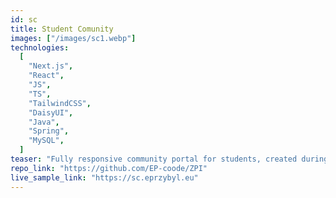 ```yaml
---
id: sc
title: Student Comunity
images: ["/images/sc1.webp"]
technologies:
  [
    "Next.js",
    "React",
    "JS",
    "TS",
    "TailwindCSS",
    "DaisyUI",
    "Java",
    "Spring",
    "MySQL",
  ]
teaser: "Fully responsive community portal for students, created during ZPI (Team Engineering Project). Here I was resposible for designing and implementig frontend, database project and deployment. Repository is not public. If you want details contat me."
repo_link: "https://github.com/EP-coode/ZPI"
live_sample_link: "https://sc.eprzybyl.eu"
---
```

